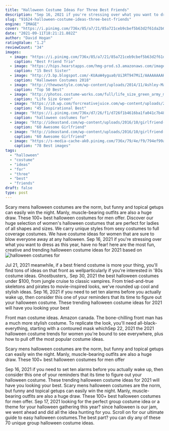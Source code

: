 ```yaml
---
title: "Halloween Costume Ideas For Three Best Friends"
description: "Sep 16, 2021 if you're stressing over what you want to dress as this year, have no fear! here are the most fun, creative and trending halloween costume ideas for 2021 based on"
slug: "91624-halloween-costume-ideas-three-best-friends"
engine: "IMAGE"
cover: "https://i.pinimg.com/736x/85/a7/21/85a721ceb9cbef5b63d2f61da2b0be30.jpg"
date: "2021-09-11T18:21:21.882Z"
author: "David Hogan"
ratingValue: "1.2"
reviewCount: "34"
images:
  - image: "https://i.pinimg.com/736x/85/a7/21/85a721ceb9cbef5b63d2f61da2b0be30.jpg"
    caption: "Best Friend Trio"
  - image: "https://hips.hearstapps.com/hmg-prod.s3.amazonaws.com/images/parent-trap-sister-halloween-costume-1595856463.jpg?crop=0.889xw:1.00xh;0,0&resize=480:*"
    caption: "15 Best Sister"
  - image: "http://3.bp.blogspot.com/-KUAaW4ygua0/Ui3RT947MiI/AAAAAAAAHVs/D-L-ujQvpuI/s1600/three_blind_mice.jpg"
    caption: "Halloween Costumes 2018"
  - image: "http://thewowstyle.com/wp-content/uploads/2014/11/Ashley-Madekwe-as-Choupette-Lagerfeld.jpg"
    caption: "Top 50 Best"
  - image: "http://photos.costume-works.com/full/life_size_green_army_men2.jpg"
    caption: "Life Size Green"
  - image: "https://i0.wp.com/forcreativejuice.com/wp-content/uploads/2017/09/best-friend-halloween-costume-ideas/42-halloween-costume-ideas-for-you-and-your-bff.jpg?w=600&ssl=1"
    caption: "45 Inspirational Best"
  - image: "https://i.pinimg.com/736x/d7/26/f1/d726f1b4616ba1fa041c7b480dd84871--trio-halloween-costumes-trio-costumes.jpg"
    caption: "halloween costumes for"
  - image: "http://ideastand.com/wp-content/uploads/2016/10/girlfriend-group-costume/4-girlfriend-group-costume-ideas.jpg"
    caption: "60 Awesome Girlfriend"
  - image: "http://ideastand.com/wp-content/uploads/2016/10/girlfriend-group-costume/14-girlfriend-group-costume-ideas.jpg"
    caption: "60 Awesome Girlfriend"
  - image: "https://s-media-cache-ak0.pinimg.com/736x/79/4e/f9/794ef99a3d469fdf548f70bcd3f2b263.jpg"
    caption: "78 Best images"
tags:
  - "halloween"
  - "costume"
  - "ideas"
  - "for"
  - "three"
  - "best"
  - "friends"
draft: false
type: post
---
```


Scary mens halloween costumes are the norm, but funny and topical getups can easily win the night. Manly, muscle-bearing outfits are also a huge draw. These 100+ best halloween costumes for men offer. Discover our huge selection of women's halloween costumes that are perfect for ladies of all shapes and sizes. We carry unique styles from sexy costumes to full coverage costumes. We have costume ideas for women that are sure to blow everyone away at any halloween. Sep 16, 2021 if you're stressing over what you want to dress as this year, have no fear! here are the most fun, creative and trending halloween costume ideas for 2021 based on
![halloween costumes for](https://i.pinimg.com/736x/d7/26/f1/d726f1b4616ba1fa041c7b480dd84871--trio-halloween-costumes-trio-costumes.jpg "halloween costumes for")

Jul 21, 2021 meanwhile, if a best friend costume is more your thing, you&#39;ll find tons of ideas on that front as wellparticularly if you&#39;re interested in &#39;80s costume ideas. Ghostbusters,. Sep 30, 2021 the best halloween costumes under $100, from jungle cruise to classic vampires. From tried-and-true skeletons and pirates to movie-inspired looks, we&#39;ve rounded up cool and stylish ideas. Sep 16, 2021 if you need to set ten alarms before you actually wake up, then consider this one of your reminders that its time to figure out your halloween costume. These trending halloween costume ideas for 2021 will have you looking your best
<!--inArticleAds-->

<!--galleryOne-->

Front man costume ideas. Amazon canada. The bone-chilling front man has a much more stylish costume. To replicate the look, you'll need all-black-everything, starting with a contoured mask whichSep 22, 2021 the 2021 halloween costume trends for women you're bound to see everywhere, plus how to pull off the most popular costume ideas.
<!--inArticleAds-->

<!--galleryTwo-->

Scary mens halloween costumes are the norm, but funny and topical getups can easily win the night. Manly, muscle-bearing outfits are also a huge draw. These 100+ best halloween costumes for men offer
<!--galleryThree-->

Sep 16, 2021 if you need to set ten alarms before you actually wake up, then consider this one of your reminders that its time to figure out your halloween costume. These trending halloween costume ideas for 2021 will have you looking your best. Scary mens halloween costumes are the norm, but funny and topical getups can easily win the night. Manly, muscle-bearing outfits are also a huge draw. These 100+ best halloween costumes for men offer. Sep 17, 2021 looking for the perfect group costume idea or a theme for your halloween gathering this year? since halloween is our jam, we went ahead and did all the idea hunting for you. Scroll on for our ultimate guide to easy halloween costumes.The best part? you can diy any of these 70 unique group halloween costume ideas.